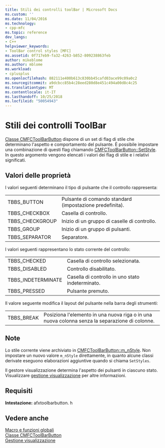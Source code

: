 ```yaml
---
title: Stili dei controlli toolBar | Microsoft Docs
ms.custom: ''
ms.date: 11/04/2016
ms.technology:
- cpp-mfc
ms.topic: reference
dev_langs:
- C++
helpviewer_keywords:
- ToolBar control styles [MFC]
ms.assetid: 0f717eb9-fa32-4263-b852-809238863feb
author: mikeblome
ms.author: mblome
ms.workload:
- cplusplus
ms.openlocfilehash: 882111e400b613c830bb45cafd03ace99c09a0c2
ms.sourcegitcommit: a9dcbcc85b4c28eed280d8e451c494a00d8c4c25
ms.translationtype: MT
ms.contentlocale: it-IT
ms.lasthandoff: 10/25/2018
ms.locfileid: "50054943"
---
```

# <a name="toolbar-control-styles"></a>Stili dei controlli ToolBar

[Classe CMFCToolBarButton](../../mfc/reference/cmfctoolbarbutton-class.md) dispone di un set di flag di stile che determinano l'aspetto e comportamento del pulsante. È possibile impostare una combinazione di questi flag chiamando [CMFCToolBarButton::SetStyle](../../mfc/reference/cmfctoolbarbutton-class.md#setstyle). In questo argomento vengono elencati i valori dei flag di stile e i relativi significati.

## <a name="property-values"></a>Valori delle proprietà

I valori seguenti determinano il tipo di pulsante che il controllo rappresenta:

|||
|-|-|
|TBBS_BUTTON|Pulsante di comando standard (impostazione predefinita).  |
|TBBS_CHECKBOX|Casella di controllo.  |
|TBBS_CHECKGROUP|Inizio di un gruppo di caselle di controllo.  |
|TBBS_GROUP|Inizio di un gruppo di pulsanti.  |
|TBBS_SEPARATOR|Separatore.  |

I valori seguenti rappresentano lo stato corrente del controllo:

|||
|-|-|
|TBBS_CHECKED|Casella di controllo selezionata.  |
|TBBS_DISABLED|Controllo disabilitato.  |
|TBBS_INDETERMINATE|Casella di controllo in uno stato indeterminato.  |
|TBBS_PRESSED|Pulsante premuto.  |

Il valore seguente modifica il layout del pulsante nella barra degli strumenti:

|||
|-|-|
|TBBS_BREAK|Posiziona l'elemento in una nuova riga o in una nuova colonna senza la separazione di colonne.  |

## <a name="remarks"></a>Note

Lo stile corrente viene archiviato in [CMFCToolBarButton::m_nStyle](../../mfc/reference/cmfctoolbarbutton-class.md#m_nstyle). Non impostare un nuovo valore `m_nStyle` direttamente, in quanto alcune classi derivate eseguono elaborazioni aggiuntive quando si chiama `SetStyles`.

Il gestore visualizzazione determina l'aspetto dei pulsanti in ciascuno stato. Visualizzare [gestione visualizzazione](../../mfc/visualization-manager.md) per altre informazioni.

## <a name="requirements"></a>Requisiti

**Intestazione:** afxtoolbarbutton. h

## <a name="see-also"></a>Vedere anche

[Macro e funzioni globali](../../mfc/reference/mfc-macros-and-globals.md)<br/>
[Classe CMFCToolBarButton](../../mfc/reference/cmfctoolbarbutton-class.md)<br/>
[Gestione visualizzazione](../../mfc/visualization-manager.md)

